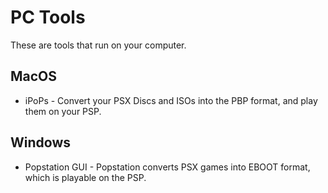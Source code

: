 # PC Tools

These are tools that run on your computer.

## MacOS

- iPoPs - Convert your PSX Discs and ISOs into the PBP format, and play them on your PSP.

## Windows

- Popstation GUI - Popstation converts PSX games into EBOOT format, which is playable on the PSP.
